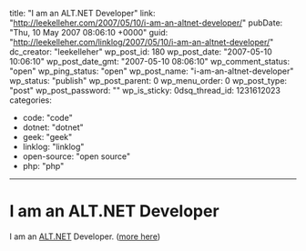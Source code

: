 title: "I am an ALT.NET Developer"
link: "http://leekelleher.com/2007/05/10/i-am-an-altnet-developer/"
pubDate: "Thu, 10 May 2007 08:06:10 +0000"
guid: "http://leekelleher.com/linklog/2007/05/10/i-am-an-altnet-developer/"
dc_creator: "leekelleher"
wp_post_id: 180
wp_post_date: "2007-05-10 10:06:10"
wp_post_date_gmt: "2007-05-10 08:06:10"
wp_comment_status: "open"
wp_ping_status: "open"
wp_post_name: "i-am-an-altnet-developer"
wp_status: "publish"
wp_post_parent: 0
wp_menu_order: 0
wp_post_type: "post"
wp_post_password: ""
wp_is_sticky: 0dsq_thread_id: 1231612023
categories:
  - code: "code"
  - dotnet: "dotnet"
  - geek: "geek"
  - linklog: "linklog"
  - open-source: "open source"
  - php: "php"

---

# I am an ALT.NET Developer

I am an <a href="http://laribee.com/blog/2007/04/10/altnet/">ALT.NET</a> Developer. (<a href="http://weblogs.asp.net/jgalloway/archive/2007/05/02/are-you-alt-net.aspx">more here</a>)